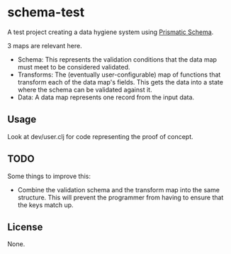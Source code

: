 # schema-test

A test project creating a data hygiene system using
[Prismatic Schema](https://github.com/Prismatic/schema).

3 maps are relevant here.
- Schema: This represents the validation conditions that the data map must meet
  to be considered validated.
- Transforms: The (eventually user-configurable) map of functions that
  transform each of the data map's fields.  This gets the data into a state
  where the schema can be validated against it.
- Data: A data map represents one record from the input data.

## Usage

Look at dev/user.clj for code representing the proof of concept.

## TODO

Some things to improve this:
- Combine the validation schema and the transform map into the same structure.
  This will prevent the programmer from having to ensure that the keys match
  up.

## License

None.
